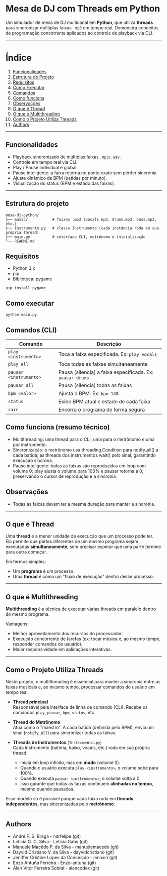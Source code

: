 # Mesa de DJ com Threads em Python

Um simulador de mesa de DJ multicanal em **Python**, que utiliza **threads** para sincronizar múltiplas faixas `.mp3` em tempo real. Demonstra conceitos de programação concorrente aplicados ao controle de playback via CLI.

---
# Índice

1. [Funcionalidades](#-funcionalidades)  
2. [Estrutura do Projeto](#-estrutura-do-projeto)  
3. [Requisitos](#-requisitos)  
4. [Como Executar](#-como-executar)  
5. [Comandos](#-comandos-disponíveis)
6. [Como funciona](#-como-funciona)
7. [Observações](#-observações)
8. [O que é Thread](#-o-que-é-thread)  
9. [O que é Multithreading](#-o-que-é-multithreading)  
10. [Como o Projeto Utiliza Threads](#-como-o-projeto-utiliza-threads)
11. [Authors](#-authors)  
---

  ## Funcionalidades
- Playback sincronizado de múltiplas faixas `.mp3/.wav`.  
- Controle em tempo real via CLI.  
- Play / Pause individual e global.  
- Pause inteligente: a faixa retorna no ponto exato sem perder sincronia.  
- Ajuste dinâmico de BPM (batidas por minuto).  
- Visualização do status (BPM e estado das faixas).



---

## Estrutura do projeto
```text
mesa-dj-python/
├── music/           # faixas .mp3 (vocals.mp3, drums.mp3, bass.mp3, etc.)
├── Instrumento.py   # classe Instrumento (cada instância roda em sua própria thread)
├── main.py          # interface CLI, metrônomo e inicialização
└── README.md
```

## Requisitos
- Python 3.x
- pip
- Biblioteca: pygame
```text
pip install pygame
```

## Como executar
```text
python main.py
```

## Comandos (CLI)
| Comando                | Descrição                                                 |
| ---------------------- | --------------------------------------------------------- |
| `play <instrumento>`   | Toca a faixa especificada. Ex: `play vocals`              |
| `play all`             | Toca todas as faixas simultaneamente                      |
| `pausar <instrumento>` | Pausa (silencia) a faixa especificada. Ex: `pausar drums` |
| `pausar all`           | Pausa (silencia) todas as faixas                          |
| `bpm <valor>`          | Ajusta o BPM. Ex: `bpm 140`                               |
| `status`               | Exibe BPM atual e estado de cada faixa                    |
| `sair`                 | Encerra o programa de forma segura                        |

## Como funciona (resumo técnico)
- Multithreading: uma thread para o CLI, uma para o metrônomo e uma por instrumento.
- Sincronização: o metrônomo usa threading.Condition para notify_all() a cada batida; as threads dos instrumentos wait() pelo sinal, garantindo execução síncrona.
- Pause inteligente: todas as faixas são reproduzidas em loop com volume 0; play ajusta o volume para 100% e pausar retorna a 0, preservando o cursor de reprodução e a sincronia.

## Observações
- Todas as faixas devem ter a mesma duração para manter a sincronia.

---

## O que é Thread
Uma **thread** é a menor unidade de execução que um processo pode ter.  
Ela permite que partes diferentes de um mesmo programa sejam executadas **simultaneamente**, sem precisar esperar que uma parte termine para outra começar.  

Em termos simples:
- Um **programa** é um processo.  
- Uma **thread** é como um "fluxo de execução" dentro desse processo.  

---

## O que é Multithreading
**Multithreading** é a técnica de executar várias threads em paralelo dentro do mesmo programa.  

Vantagens:
- Melhor aproveitamento dos recursos do processador.  
- Execução concorrente de tarefas (ex: tocar música e, ao mesmo tempo, responder comandos do usuário).  
- Maior responsividade em aplicações interativas.  

---

## Como o Projeto Utiliza Threads
Neste projeto, o multithreading é essencial para manter a sincronia entre as faixas musicais e, ao mesmo tempo, processar comandos do usuário em tempo real.

- **Thread principal**  
  Responsável pela interface de linha de comando (CLI). Recebe os comandos `play`, `pausar`, `bpm`, `status`, etc.  

- **Thread do Metrônomo**  
  Atua como o "maestro". A cada batida (definida pelo BPM), envia um sinal (`notify_all`) para sincronizar todas as faixas.  

- **Threads de Instrumentos** (`Instrumento.py`)  
  Cada instrumento (bateria, baixo, vocais, etc.) roda em sua própria thread.  
  - Inicia em loop infinito, mas em **mudo** (volume 0).  
  - Quando o usuário executa `play <instrumento>`, o volume sobe para 100%.  
  - Quando executa `pausar <instrumento>`, o volume volta a 0.  
  - Isso garante que todas as faixas continuem **alinhadas no tempo**, mesmo quando pausadas.  

Esse modelo só é possível porque cada faixa roda em **threads independentes**, mas sincronizadas pelo **metrônomo**.

---

## Authors
- André F. S. Braga - ndrfelipe (git)
- Letícia G. C. Silva - Letícia.Gabs (git)
- Manuele Macêdo P. da Silva - manuelemacedo (git)
- Dayvid Cristiano V. da Silva - dayvidcristiano (git)
- Jeniffer Cristine Lopes da Conceição - jenixcri (git)
- Enzo Antuña Ferreira - Enzo-antuna (git)
- Alan Vitor Ferreira Sobral - alancodex (git)